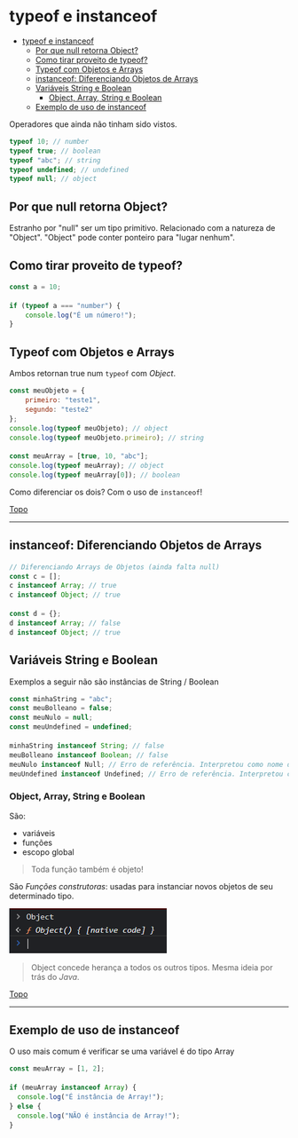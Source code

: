 # typeof e instanceof

- [typeof e instanceof](#typeof-e-instanceof)
  - [Por que null retorna Object?](#por-que-null-retorna-object)
  - [Como tirar proveito de typeof?](#como-tirar-proveito-de-typeof)
  - [Typeof com Objetos e Arrays](#typeof-com-objetos-e-arrays)
  - [instanceof: Diferenciando Objetos de Arrays](#instanceof-diferenciando-objetos-de-arrays)
  - [Variáveis String e Boolean](#variáveis-string-e-boolean)
    - [Object, Array, String e Boolean](#object-array-string-e-boolean)
  - [Exemplo de uso de instanceof](#exemplo-de-uso-de-instanceof)


Operadores que ainda não tinham sido vistos.

```js
typeof 10; // number
typeof true; // boolean
typeof "abc"; // string
typeof undefined; // undefined
typeof null; // object
```

## Por que null retorna Object?

Estranho por "null" ser um tipo primitivo.
Relacionado com a natureza de "Object".
"Object" pode conter ponteiro para "lugar nenhum".


## Como tirar proveito de typeof?
```js
const a = 10;

if (typeof a === "number") {
	console.log("É um número!");
}
```

## Typeof com Objetos e Arrays

Ambos retornan true num `typeof` com *Object*.

```js
const meuObjeto = {
	primeiro: "teste1",
	segundo: "teste2"
};
console.log(typeof meuObjeto); // object
console.log(typeof meuObjeto.primeiro); // string

const meuArray = [true, 10, "abc"];
console.log(typeof meuArray); // object
console.log(typeof meuArray[0]); // boolean
```

Como diferenciar os dois? Com o uso de `instanceof`!

[Topo](#typeof-e-instanceof)

---

## instanceof: Diferenciando Objetos de Arrays

```js
// Diferenciando Arrays de Objetos (ainda falta null)
const c = [];
c instanceof Array; // true
c instanceof Object; // true

const d = {};
d instanceof Array; // false
d instanceof Object; // true
```

## Variáveis String e Boolean

Exemplos a seguir não são instâncias de String / Boolean

```js
const minhaString = "abc";
const meuBolleano = false;
const meuNulo = null;
const meuUndefined = undefined;

minhaString instanceof String; // false
meuBolleano instanceof Boolean; // false
meuNulo instanceof Null; // Erro de referência. Interpretou como nome de variável
meuUndefined instanceof Undefined; // Erro de referência. Interpretou como nome de variável
```

### Object, Array, String e Boolean

São:

- variáveis
- funções
- escopo global

> Toda função também é objeto!

São *Funções construtoras*: usadas para instanciar novos objetos de seu determinado tipo.

![](../../prints/2023-03-17-10-42-58.png)

>Object concede herança a todos os outros tipos. Mesma ideia por trás do *Java*.

[Topo](#typeof-e-instanceof)

---

## Exemplo de uso de instanceof

O uso mais comum é verificar se uma variável é do tipo Array

```js
const meuArray = [1, 2];

if (meuArray instanceof Array) {
  console.log("É instância de Array!");
} else {
  console.log("NÃO é instância de Array!");
}
```
